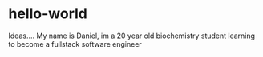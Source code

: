 # hello-world
Ideas....
My name is Daniel, im a 20 year old biochemistry student learning to become a fullstack software engineer
